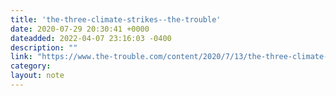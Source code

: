 ```yaml
---
title: 'the-three-climate-strikes--the-trouble'
date: 2020-07-29 20:30:41 +0000
dateadded: 2022-04-07 23:16:03 -0400
description: ""
link: "https://www.the-trouble.com/content/2020/7/13/the-three-climate-strikes"
category:
layout: note
---
```

